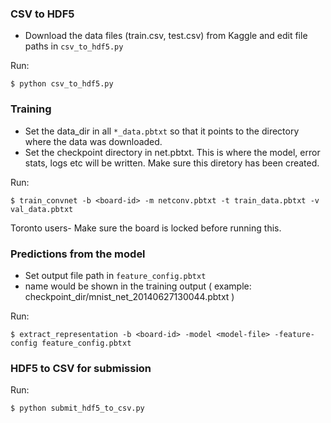 ### CSV to HDF5
- Download the data files (train.csv, test.csv) from Kaggle and edit file paths 
  in `csv_to_hdf5.py`

Run:
```
$ python csv_to_hdf5.py
```

### Training
- Set the data_dir in all `*_data.pbtxt` so that it points to the directory where
  the data was downloaded. 
- Set the checkpoint directory in net.pbtxt. This is where the model, error
  stats, logs etc will be written. Make sure this diretory has been created.

Run:
```
$ train_convnet -b <board-id> -m netconv.pbtxt -t train_data.pbtxt -v val_data.pbtxt
```

Toronto users-
Make sure the board is locked before running this.

### Predictions from the model
- Set output file path in `feature_config.pbtxt`
- <model-file> name would be shown in the training output ( example: checkpoint_dir/mnist_net_20140627130044.pbtxt )

Run:
```
$ extract_representation -b <board-id> -model <model-file> -feature-config feature_config.pbtxt
```

### HDF5 to CSV for submission
Run:
```
$ python submit_hdf5_to_csv.py
```

